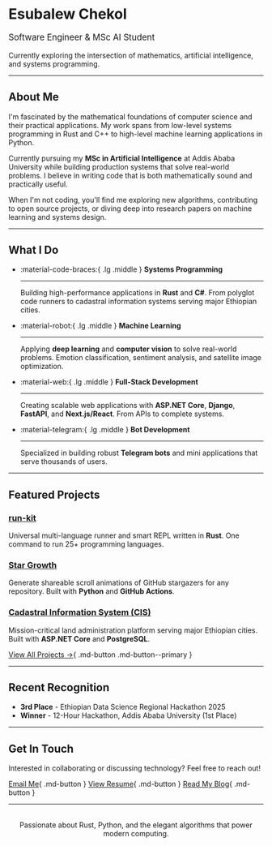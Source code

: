 # Esubalew Chekol

<p style="font-size: 1.2em; color: var(--md-primary-fg-color);">
Software Engineer & MSc AI Student
</p>

Currently exploring the intersection of mathematics, artificial intelligence, and systems programming.

---

## About Me

I'm fascinated by the mathematical foundations of computer science and their practical applications. My work spans from low-level systems programming in Rust and C++ to high-level machine learning applications in Python.

Currently pursuing my **MSc in Artificial Intelligence** at Addis Ababa University while building production systems that solve real-world problems. I believe in writing code that is both mathematically sound and practically useful.

When I'm not coding, you'll find me exploring new algorithms, contributing to open source projects, or diving deep into research papers on machine learning and systems design.

---

## What I Do

<div class="grid cards" markdown>

-   :material-code-braces:{ .lg .middle } **Systems Programming**

    ---

    Building high-performance applications in **Rust** and **C#**. From polyglot code runners to cadastral information systems serving major Ethiopian cities.

-   :material-robot:{ .lg .middle } **Machine Learning**

    ---

    Applying **deep learning** and **computer vision** to solve real-world problems. Emotion classification, sentiment analysis, and satellite image optimization.

-   :material-web:{ .lg .middle } **Full-Stack Development**

    ---

    Creating scalable web applications with **ASP.NET Core**, **Django**, **FastAPI**, and **Next.js/React**. From APIs to complete systems.

-   :material-telegram:{ .lg .middle } **Bot Development**

    ---

    Specialized in building robust **Telegram bots** and mini applications that serve thousands of users.

</div>

---

## Featured Projects

### [run-kit](https://github.com/Esubaalew/run)
Universal multi-language runner and smart REPL written in **Rust**. One command to run 25+ programming languages.

### [Star Growth](https://github.com/esubaalew/star-growth)
Generate shareable scroll animations of GitHub stargazers for any repository. Built with **Python** and **GitHub Actions**.

### [Cadastral Information System (CIS)](https://sawewomen.org)
Mission-critical land administration platform serving major Ethiopian cities. Built with **ASP.NET Core** and **PostgreSQL**.

[View All Projects →](projects.md){ .md-button .md-button--primary }

---

## Recent Recognition

- **3rd Place** - Ethiopian Data Science Regional Hackathon 2025
- **Winner** - 12-Hour Hackathon, Addis Ababa University (1st Place)

---

## Get In Touch

Interested in collaborating or discussing technology? Feel free to reach out!

[Email Me](mailto:esubalewchekol6@gmail.com){ .md-button }
[View Resume](resume.md){ .md-button }
[Read My Blog](blog/index.md){ .md-button }

---

<div style="text-align: center; margin-top: 2rem; color: var(--md-default-fg-color--light);">
  <p>Passionate about Rust, Python, and the elegant algorithms that power modern computing.</p>
</div>
